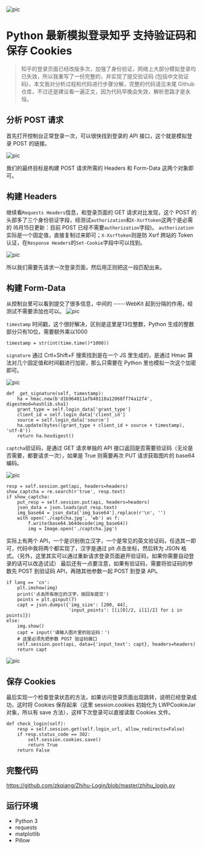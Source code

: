 ![pic](https://github.com/zkqiang/Zhihu-Login/blob/master/docs/0.jpg)
# Python 最新模拟登录知乎  支持验证码和保存 Cookies
> 知乎的登录页面已经改版多次，加强了身份验证，网络上大部分模拟登录均已失效，所以我重写了一份完整的，并实现了提交验证码 (包括中文验证码)，本文我对分析过程和代码进行步骤分解，完整的代码请见末尾 Github 仓库，不过还是建议看一遍正文，因为代码早晚会失效，解析思路才是永恒。

## 分析 POST 请求
首先打开控制台正常登录一次，可以很快找到登录的 API 接口，这个就是模拟登录 POST 的链接。

![pic](https://github.com/zkqiang/Zhihu-Login/blob/master/docs/1.jpg '操作前不要忘记勾选上面的 Preserve log')

我们的最终目标是构建 POST 请求所需的 Headers 和 Form-Data 这两个对象即可。

## 构建 Headers
继续看`Requests Headers`信息，和登录页面的 GET 请求对比发现，这个 POST 的头部多了三个身份验证字段，经测试`authorization`和`X-Xsrftoken`这两个是必需的 (6月15日更新：目前 POST 已经不需要`authorization`字段)。
`authorization`实际是一个固定值，直接复制过来即可；`X-Xsrftoken`则是防 Xsrf 跨站的 Token 认证，在`Response Headers`的`Set-Cookie`字段中可以找到。

![pic](https://github.com/zkqiang/Zhihu-Login/blob/master/docs/2.jpg '注意只有无Cookies请求才能找到')

所以我们需要先请求一次登录页面，然后用正则把这一段匹配出来。

## 构建 Form-Data
从控制台里可以看到提交了很多信息，中间的 -----WebKit 起到分隔的作用，经测试不需要添加也可以。
![pic](https://github.com/zkqiang/Zhihu-Login/blob/master/docs/6.jpg 'Request Payload 信息')

`timestamp` 时间戳，这个很好解决，区别是这里是13位整数，Python 生成的整数部分只有10位，需要额外乘以1000
```
timestamp = str(int(time.time()*1000))
```

`signature` 通过 Crtl+Shift+F 搜索找到是在一个 JS 里生成的，是通过 Hmac 算法对几个固定值和时间戳进行加密，那么只需要在 Python 里也模拟一次这个加密即可。

![pic](https://github.com/zkqiang/Zhihu-Login/blob/master/docs/3.jpg 'Python 内置 Hmac 函数，非常方便')
```
def _get_signature(self, timestamp):
    ha = hmac.new(b'd1b964811afb40118a12068ff74a12f4', digestmod=hashlib.sha1)
    grant_type = self.login_data['grant_type']
    client_id = self.login_data['client_id']
    source = self.login_data['source']
    ha.update(bytes((grant_type + client_id + source + timestamp), 'utf-8'))
    return ha.hexdigest()
```

`captcha`验证码，是通过 GET 请求单独的 API 接口返回是否需要验证码（无论是否需要，都要请求一次），如果是 True 则需要再次 PUT 请求获取图片的 base64 编码。

![pic](https://github.com/zkqiang/Zhihu-Login/blob/master/docs/4.jpg '将 base64 解码并写成图片文件即可')

```
resp = self.session.get(api, headers=headers)
show_captcha = re.search(r'true', resp.text)
if show_captcha:
    put_resp = self.session.put(api, headers=headers)
    json_data = json.loads(put_resp.text)
    img_base64 = json_data['img_base64'].replace(r'\n', '')
    with open('./captcha.jpg', 'wb') as f:
        f.write(base64.b64decode(img_base64))
        img = Image.open('./captcha.jpg')
```
实际上有两个 API，一个是识别倒立汉字，一个是常见的英文验证码，任选其一即可，代码中我将两个都实现了，汉字是通过 plt 点击坐标，然后转为 JSON 格式。（另外，这里其实可以通过重新请求登录页面避开验证码，如果你需要自动登录的话可以改造试试）
最后还有一点要注意，如果有验证码，需要将验证码的参数先 POST 到验证码 API，再随其他参数一起 POST 到登录 API。
```
if lang == 'cn':
    plt.imshow(img)
    print('点击所有倒立的汉字，按回车提交')
    points = plt.ginput(7)
    capt = json.dumps({'img_size': [200, 44],
                       'input_points': [[i[0]/2, i[1]/2] for i in points]})
else:
    img.show()
    capt = input('请输入图片里的验证码：')
    # 这里必须先把参数 POST 验证码接口
    self.session.post(api, data={'input_text': capt}, headers=headers)
    return capt
```
![pic](https://github.com/zkqiang/Zhihu-Login/blob/master/docs/5.jpg '和正常登录传递的参数一模一样')

## 保存 Cookies
最后实现一个检查登录状态的方法，如果访问登录页面出现跳转，说明已经登录成功，这时将 Cookies 保存起来（这里 session.cookies 初始化为 LWPCookieJar 对象，所以有 save 方法），这样下次登录可以直接读取 Cookies 文件。
```
def check_login(self):
    resp = self.session.get(self.login_url, allow_redirects=False)
    if resp.status_code == 302:
        self.session.cookies.save()
        return True
    return False
```

## 完整代码
https://github.com/zkqiang/Zhihu-Login/blob/master/zhihu_login.py

## 运行环境
* Python 3
* requests
* matplotlib
* Pillow
